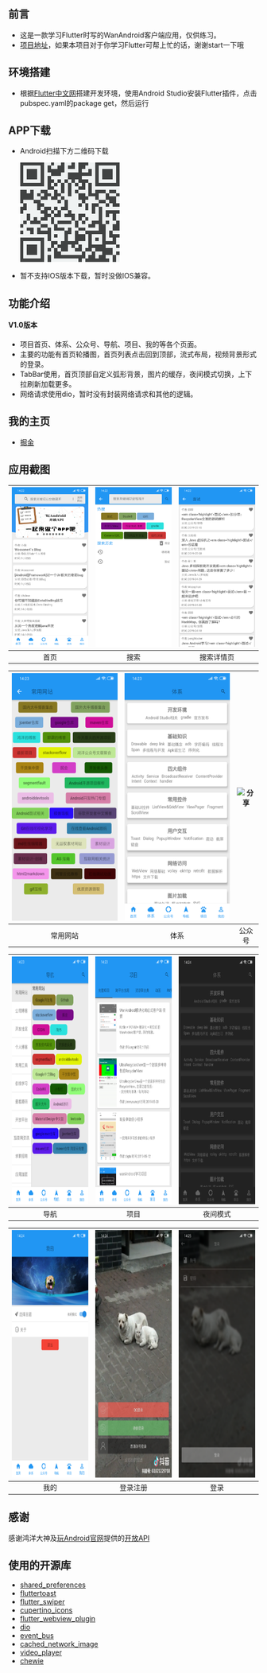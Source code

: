 ## 前言

- 这是一款学习Flutter时写的WanAndroid客户端应用，仅供练习。
- [项目地址](https://github.com/FOnlyJack/flutter_demo)，如果本项目对于你学习Flutter可帮上忙的话，谢谢start一下哦

## 环境搭建

- 根据[Flutter中文网](https://flutterchina.club/get-started/install)搭建开发环境，使用Android Studio安装Flutter插件，点击pubspec.yaml的package get，然后运行

##  APP下载

- Android扫描下方二维码下载

  ![](screenshot/01.png)

- 暂不支持IOS版本下载，暂时没做IOS兼容。

## 功能介绍

#### V1.0版本

- 项目首页、体系、公众号、导航、项目、我的等各个页面。
- 主要的功能有首页轮播图，首页列表点击回到顶部，流式布局，视频背景形式的登录。
- TabBar使用，首页顶部自定义弧形背景，图片的缓存，夜间模式切换，上下拉刷新加载更多。
- 网络请求使用dio，暂时没有封装网络请求和其他的逻辑。

## 我的主页
 - [掘金](https://juejin.im/user/5874fedd128fe10058366155)
## 应用截图

| <img src="/screenshot/02.png" width="280" alt="首页"/> | <img src="/screenshot/03.png" width="280" alt="搜索"/> | <img src="/screenshot/04.png" width="280" alt="搜索详情页"/> |
| :--: | :--: | :--: |
| 首页 | 搜索 | 搜索详情页 |

| <img src="/screenshot/05.png" width="280" height="498" alt="常用网站"/> | <img src="/screenshot/06.png" width="280" height="498" alt="体系"/> | <img src="/screenshot/07.jpg" width="280" height="498" alt="分享"/> |
| :--: | :--: | :--: |
| 常用网站 | 体系 | 公众号 |

| <img src="/screenshot/08.png" width="280" height="498" alt="导航"/> | <img src="/screenshot/09.png" width="280" height="498" alt="项目"/> | <img src="/screenshot/10.png" width="280" height="498" alt="夜间模式"/> |
| :--: | :--: | :--: |
| 导航 | 项目 | 夜间模式 |

| <img src="/screenshot/11.png" width="280" height="498" alt="我的"/> | <img src="/screenshot/12.png" width="280" height="498" alt="登录注册"/> |  <img src="/screenshot/13.png" width="280" height="498" alt="登录"/> |
| :--: | :--: | :--: |
| 我的 | 登录注册 | 登录 |

##  感谢

感谢鸿洋大神及[玩Android官网](http://www.wanandroid.com/)提供的[开放API](http://www.wanandroid.com/blog/show/2)

## 使用的开源库

- [shared_preferences](https://pub.dartlang.org/packages/shared_preferences)
- [fluttertoast](https://pub.dartlang.org/packages/fluttertoast)
- [flutter_swiper](https://pub.flutter-io.cn/packages/flutter_swiper)
- [cupertino_icons](https://pub.flutter-io.cn/packages/cupertino_icons)
- [flutter_webview_plugin](https://pub.flutter-io.cn/packages/flutter_webview_plugin)
- [dio](https://pub.flutter-io.cn/packages/dio)
- [event_bus](https://github.com/marcojakob/dart-event-bus)
- [cached_network_image](https://pub.dev/packages/cached_network_image)
- [video_player](https://pub.dev/packages/video_player)
- [chewie](https://github.com/brianegan/chewie)
